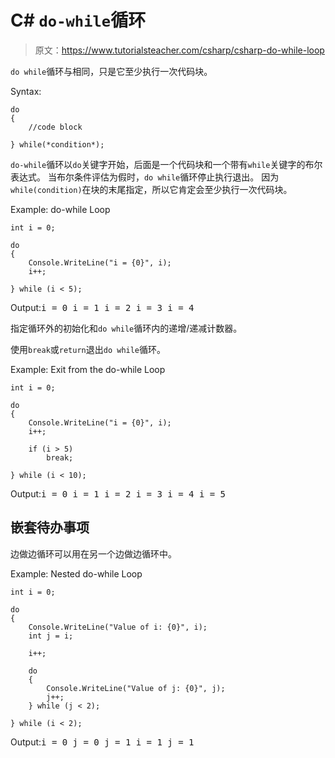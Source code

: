 # C# `do-while`循环

> 原文：<https://www.tutorialsteacher.com/csharp/csharp-do-while-loop>

`do while`循环与相同，只是它至少执行一次代码块。

Syntax:

```
do
{
    //code block

} while(*condition*);
```

`do-while`循环以`do`关键字开始，后面是一个代码块和一个带有`while`关键字的布尔表达式。 当布尔条件评估为假时，`do while`循环停止执行退出。 因为`while(condition)`在块的末尾指定，所以它肯定会至少执行一次代码块。

Example: do-while Loop

```
int i = 0;

do
{
    Console.WriteLine("i = {0}", i);
    i++;

} while (i < 5); 
```

Output:<samp>i = 0
i = 1
i = 2
i = 3
i = 4</samp>

指定循环外的初始化和`do while`循环内的递增/递减计数器。

使用`break`或`return`退出`do while`循环。

Example: Exit from the do-while Loop

```
int i = 0;

do
{
    Console.WriteLine("i = {0}", i);
    i++;

    if (i > 5)
        break;

} while (i < 10); 
```

Output:<samp>i = 0
i = 1
i = 2
i = 3
i = 4
i = 5</samp>

## 嵌套待办事项

边做边循环可以用在另一个边做边循环中。

Example: Nested do-while Loop

```
int i = 0;

do
{
    Console.WriteLine("Value of i: {0}", i);
    int j = i;

    i++;

    do
    {
        Console.WriteLine("Value of j: {0}", j);
        j++;
    } while (j < 2);

} while (i < 2); 
```

Output:<samp>i = 0
j = 0
j = 1
i = 1
j = 1</samp>